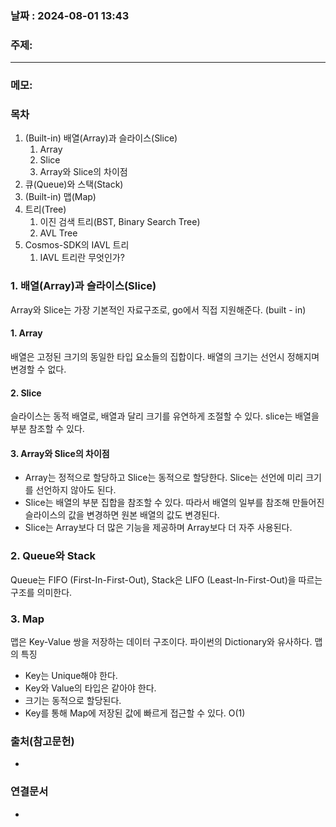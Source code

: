 
### 날짜 : 2024-08-01 13:43

### 주제: 

---
### 메모: 
### 목차

1. (Built-in) 배열(Array)과 슬라이스(Slice)
    1. Array
    2. Slice
    3. Array와 Slice의 차이점
2. 큐(Queue)와 스택(Stack)
3. (Built-in) 맵(Map)
4. 트리(Tree)
    1. 이진 검색 트리(BST, Binary Search Tree)
    2. AVL Tree
5. Cosmos-SDK의 IAVL 트리
    1. IAVL 트리란 무엇인가?

### 1. 배열(Array)과 슬라이스(Slice)
Array와 Slice는 가장 기본적인 자료구조로, go에서 직접 지원해준다. (built - in)
#### 1. Array
배열은 고정된 크기의 동일한 타입 요소들의 집합이다. 배열의 크기는 선언시 정해지며 변경할 수 없다.

#### 2. Slice 
슬라이스는 동적 배열로, 배열과 달리 크기를 유연하게 조절할 수 있다.
slice는 배열을 부분 참조할 수 있다.

#### 3. Array와 Slice의 차이점
- Array는 정적으로 할당하고 Slice는 동적으로 할당한다. Slice는 선언에 미리 크기를 선언하지 않아도 된다.
- Slice는 배열의 부분 집합을 참조할 수 있다. 따라서 배열의 일부를 참조해 만들어진 슬라이스의 값을 변경하면 원본 배열의 값도 변경된다.
- Slice는 Array보다 더 많은 기능을 제공하며 Array보다 더 자주 사용된다.

### 2. Queue와 Stack
Queue는 FIFO (First-In-First-Out), Stack은 LIFO (Least-In-First-Out)을 따르는 구조를 의미한다.

### 3. Map
맵은 Key-Value 쌍을 저장하는 데이터 구조이다. 파이썬의 Dictionary와 유사하다. 
맵의 특징
- Key는 Unique해야 한다.
- Key와 Value의 타입은 같아야 한다.
- 크기는 동적으로 할당된다.
- Key를 통해 Map에 저장된 값에 빠르게 접근할 수 있다. O(1)
### 출처(참고문헌)
-

### 연결문서
-